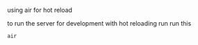 using air for hot reload

to run the server for development with hot reloading run
run this

```bash
air
```
